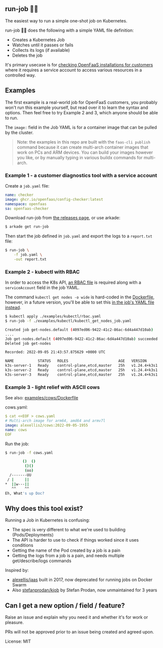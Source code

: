 ## run-job 🏃‍♂️ 

The easiest way to run a simple one-shot job on Kubernetes.

run-job 🏃‍♂️ does the following with a simple YAML file definition:
* Creates a Kubernetes Job
* Watches until it passes or fails
* Collects its logs (if available)
* Deletes the job

It's primary usecase is for [checking OpenFaaS installations for customers](https://github.com/openfaas/config-checker) where it requires a service account to access various resources in a controlled way.

## Examples

The first example is a real-world job for OpenFaaS customers, you probably won't run this example yourself, but read over it to learn the syntax and options. Then feel free to try Example 2 and 3, which anyone should be able to run.

The `image:` field in the Job YAML is for a container image that can be pulled by the cluster.

> Note: the examples in this repo are built with the `faas-cli publish` command because it can create multi-arch container images that work on PCs and ARM devices. You can build your images however you like, or by manually typing in various buildx commands for multi-arch.

### Example 1 - a customer diagnostics tool with a service account

Create a `job.yaml` file:

```yaml
name: checker
image: ghcr.io/openfaas/config-checker:latest
namespace: openfaas
sa: openfaas-checker
```

Download run-job from [the releases page](https://github.com/alexellis/run-job/releases), or use arkade:

```bash
$ arkade get run-job
```

Then start the job defined in `job.yaml` and export the logs to a `report.txt` file:

```bash
$ run-job \
    -f job.yaml \
    -out report.txt
```

### Example 2 - kubectl with RBAC

In order to access the K8s API, [an RBAC file](/examples/kubectl/rbac.yaml) is required along with a `serviceAccount` field in the job YAML.

The command `kubectl get nodes -o wide` is hard-coded in the [Dockerfile](/examples/kubectl/Dockerfile), however, in a future version, you'll be able to set this [in the job's YAML file instead](/examples/kubectl/kubectl_get_nodes_job.yaml).

```bash
$ kubectl apply ./examples/kubectl/rbac.yaml
$ run-job -f ./examples/kubectl/kubectl_get_nodes_job.yaml

Created job get-nodes.default (4097ed06-9422-41c2-86ac-6d4a447d10ab)
....
Job get-nodes.default (4097ed06-9422-41c2-86ac-6d4a447d10ab) succeeded 
Deleted job get-nodes

Recorded: 2022-09-05 21:43:57.875629 +0000 UTC

NAME           STATUS   ROLES                       AGE   VERSION        INTERNAL-IP    EXTERNAL-IP   OS-IMAGE                         KERNEL-VERSION   CONTAINER-RUNTIME
k3s-server-1   Ready    control-plane,etcd,master   25h   v1.24.4+k3s1   192.168.2.1   <none>        Raspbian GNU/Linux 10 (buster)   5.10.103-v7l+      containerd://1.6.6-k3s1
k3s-server-2   Ready    control-plane,etcd,master   25h   v1.24.4+k3s1   192.168.2.2   <none>        Raspbian GNU/Linux 10 (buster)   5.10.103-v7l+      containerd://1.6.6-k3s1
k3s-server-3   Ready    control-plane,etcd,master   25h   v1.24.4+k3s1   192.168.2.3   <none>        Raspbian GNU/Linux 10 (buster)   5.10.103-v7l+    containerd://1.6.6-k3s1
```

### Example 3 - light relief with ASCII cows

See also: [examples/cows/Dockerfile](/examples/cows/Dockerfile)

cows.yaml:

```yaml
$ cat <<EOF > cows.yaml
# Multi-arch image for arm64, amd64 and armv7l
image: alexellis2/cows:2022-09-05-1955
name: cows
EOF
```

Run the job:

```bash
$ run-job -f cows.yaml

        ()  ()
         ()()
         (oo)
  /-------UU
 / |     ||
*  ||w---||
   ^^    ^^
Eh, What's up Doc?
```

## Why does this tool exist?

Running a Job in Kubernetes is confusing:

* The spec is very different to what we're used to building (Pods/Deployments)
* The API is harder to use to check if things worked since it uses conditions
* Getting the name of the Pod created by a job is a pain
* Getting the logs from a job is a pain, and needs multiple get/describe/logs commands

Inspired by:

* [alexellis/jaas](https://github.com/alexellis/jaas) built in 2017, now deprecated for running jobs on Docker Swarm 
* Also [stefanprodan/kjob](https://github.com/stefanprodan/kjob) by Stefan Prodan, now unmaintained for 3 years

## Can I get a new option / field / feature?

Raise an issue and explain why you need it and whether it's for work or pleasure.

PRs will not be approved prior to an issue being created and agreed upon.

License: MIT
